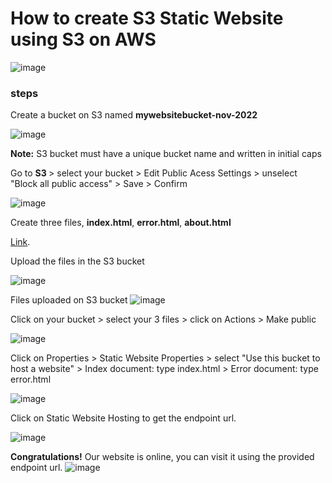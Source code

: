 # How to create S3 Static Website using S3 on AWS
![image](https://user-images.githubusercontent.com/116161693/206851953-9d453e30-07b4-4cbf-9b6b-547f1896bfc0.png)
### steps
Create a bucket on S3 named **mywebsitebucket-nov-2022**

![image](https://user-images.githubusercontent.com/116161693/206852843-aa351664-738f-4c30-8ccd-9f9bdfbcf111.png)

**Note:** S3 bucket must have a unique bucket name and written in initial caps

Go to <b>S3 </b> > select your bucket > Edit Public Acess Settings > unselect "Block all public access" > Save > Confirm<br>

![image](https://user-images.githubusercontent.com/116161693/206855021-1a60a65f-ebd2-42e1-b3b4-47ada0647166.png)

Create three files, <b>index.html</b>, <b>error.html</b>, <b>about.html</b><br>

<a href="https://github.com/ChinenyenwaN1/Hands-On-Lab-on-AWS-Services/tree/Nenyebranch/S3%20code" target="_blank">Link</a>. <br>

Upload the files in the S3 bucket

![image](https://user-images.githubusercontent.com/116161693/206856114-b295eb24-6300-4bea-9a89-006099e175d5.png)

Files uploaded on S3 bucket
![image](https://user-images.githubusercontent.com/116161693/206854348-c2f25a5f-cf31-4574-8ebb-dc3fd82aa3c4.png)

Click on your bucket > select your 3 files > click on Actions > Make public<br>

![image](https://user-images.githubusercontent.com/116161693/206856244-772a34a4-26d6-4a54-92ca-aed2b365c1be.png)

Click on Properties > Static Website Properties > select "Use this bucket to host a website" > Index document: type index.html > Error document: type error.html

![image](https://user-images.githubusercontent.com/116161693/206855824-6dd4a989-f62d-4e56-b337-3e5efefe0d64.png)

Click on Static Website Hosting to get the endpoint url.

![image](https://user-images.githubusercontent.com/116161693/206855917-4c0d6496-2f50-4de0-a7cc-c187ed5cded8.png)

**Congratulations!** Our website is online, you can visit it using the provided endpoint url.
![image](https://user-images.githubusercontent.com/116161693/206854840-ca8dd045-2a74-475c-8eff-4908862d917e.png)


